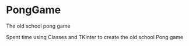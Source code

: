 # PongGame
The old school pong game

Spent time using Classes and TKinter to create the old school Pong game
